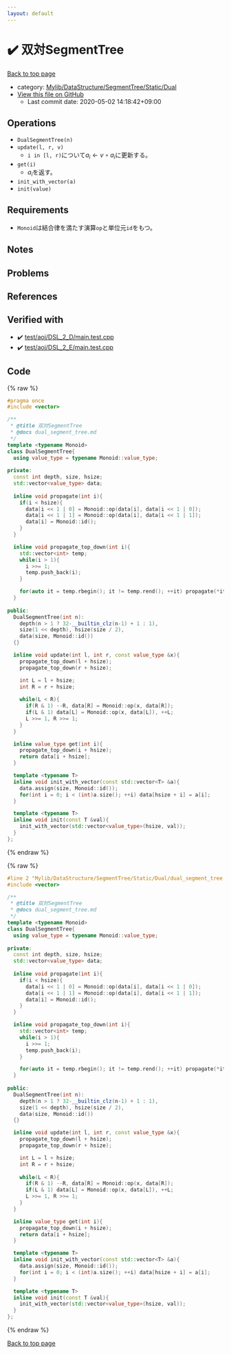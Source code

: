 ```yaml
---
layout: default
---
```


<!-- mathjax config similar to math.stackexchange -->
<script type="text/javascript" async
  src="https://cdnjs.cloudflare.com/ajax/libs/mathjax/2.7.5/MathJax.js?config=TeX-MML-AM_CHTML">
</script>
<script type="text/x-mathjax-config">
  MathJax.Hub.Config({
    TeX: { equationNumbers: { autoNumber: "AMS" }},
    tex2jax: {
      inlineMath: [ ['$','$'] ],
      processEscapes: true
    },
    "HTML-CSS": { matchFontHeight: false },
    displayAlign: "left",
    displayIndent: "2em"
  });
</script>

<script type="text/javascript" src="https://cdnjs.cloudflare.com/ajax/libs/jquery/3.4.1/jquery.min.js"></script>
<script src="https://cdn.jsdelivr.net/npm/jquery-balloon-js@1.1.2/jquery.balloon.min.js" integrity="sha256-ZEYs9VrgAeNuPvs15E39OsyOJaIkXEEt10fzxJ20+2I=" crossorigin="anonymous"></script>
<script type="text/javascript" src="../../../../../../assets/js/copy-button.js"></script>
<link rel="stylesheet" href="../../../../../../assets/css/copy-button.css" />


# :heavy_check_mark: 双対SegmentTree

<a href="../../../../../../index.html">Back to top page</a>

* category: <a href="../../../../../../index.html#ca42c2f4d81b13ae1e33bd4dfd939e89">Mylib/DataStructure/SegmentTree/Static/Dual</a>
* <a href="{{ site.github.repository_url }}/blob/master/Mylib/DataStructure/SegmentTree/Static/Dual/dual_segment_tree.cpp">View this file on GitHub</a>
    - Last commit date: 2020-05-02 14:18:42+09:00




## Operations

- `DualSegmentTree(n)`
- `update(l, r, v)`
	- `i in [l, r)`について$a_i \leftarrow v \circ a_i$に更新する。
- `get(i)`
	- $a_i$を返す。
- `init_with_vector(a)`
- `init(value)`

## Requirements

- `Monoid`は結合律を満たす演算`op`と単位元`id`をもつ。

## Notes

## Problems

## References
 


## Verified with

* :heavy_check_mark: <a href="../../../../../../verify/test/aoj/DSL_2_D/main.test.cpp.html">test/aoj/DSL_2_D/main.test.cpp</a>
* :heavy_check_mark: <a href="../../../../../../verify/test/aoj/DSL_2_E/main.test.cpp.html">test/aoj/DSL_2_E/main.test.cpp</a>


## Code

<a id="unbundled"></a>
{% raw %}
```cpp
#pragma once
#include <vector>

/**
 * @title 双対SegmentTree
 * @docs dual_segment_tree.md
 */
template <typename Monoid>
class DualSegmentTree{
  using value_type = typename Monoid::value_type;
  
private:
  const int depth, size, hsize;
  std::vector<value_type> data;
  
  inline void propagate(int i){
    if(i < hsize){
      data[i << 1 | 0] = Monoid::op(data[i], data[i << 1 | 0]);
      data[i << 1 | 1] = Monoid::op(data[i], data[i << 1 | 1]);
      data[i] = Monoid::id();
    }
  }

  inline void propagate_top_down(int i){
    std::vector<int> temp;
    while(i > 1){
      i >>= 1;
      temp.push_back(i);
    }

    for(auto it = temp.rbegin(); it != temp.rend(); ++it) propagate(*it);
  }
  
public:
  DualSegmentTree(int n):
    depth(n > 1 ? 32-__builtin_clz(n-1) + 1 : 1),
    size(1 << depth), hsize(size / 2),
    data(size, Monoid::id())
  {}

  inline void update(int l, int r, const value_type &x){
    propagate_top_down(l + hsize);
    propagate_top_down(r + hsize);

    int L = l + hsize;
    int R = r + hsize;
    
    while(L < R){
      if(R & 1) --R, data[R] = Monoid::op(x, data[R]);
      if(L & 1) data[L] = Monoid::op(x, data[L]), ++L;
      L >>= 1, R >>= 1;
    }
  }

  inline value_type get(int i){
    propagate_top_down(i + hsize);
    return data[i + hsize];
  }

  template <typename T>
  inline void init_with_vector(const std::vector<T> &a){
    data.assign(size, Monoid::id());
    for(int i = 0; i < (int)a.size(); ++i) data[hsize + i] = a[i];
  }

  template <typename T>
  inline void init(const T &val){
    init_with_vector(std::vector<value_type>(hsize, val));
  }
};

```
{% endraw %}

<a id="bundled"></a>
{% raw %}
```cpp
#line 2 "Mylib/DataStructure/SegmentTree/Static/Dual/dual_segment_tree.cpp"
#include <vector>

/**
 * @title 双対SegmentTree
 * @docs dual_segment_tree.md
 */
template <typename Monoid>
class DualSegmentTree{
  using value_type = typename Monoid::value_type;
  
private:
  const int depth, size, hsize;
  std::vector<value_type> data;
  
  inline void propagate(int i){
    if(i < hsize){
      data[i << 1 | 0] = Monoid::op(data[i], data[i << 1 | 0]);
      data[i << 1 | 1] = Monoid::op(data[i], data[i << 1 | 1]);
      data[i] = Monoid::id();
    }
  }

  inline void propagate_top_down(int i){
    std::vector<int> temp;
    while(i > 1){
      i >>= 1;
      temp.push_back(i);
    }

    for(auto it = temp.rbegin(); it != temp.rend(); ++it) propagate(*it);
  }
  
public:
  DualSegmentTree(int n):
    depth(n > 1 ? 32-__builtin_clz(n-1) + 1 : 1),
    size(1 << depth), hsize(size / 2),
    data(size, Monoid::id())
  {}

  inline void update(int l, int r, const value_type &x){
    propagate_top_down(l + hsize);
    propagate_top_down(r + hsize);

    int L = l + hsize;
    int R = r + hsize;
    
    while(L < R){
      if(R & 1) --R, data[R] = Monoid::op(x, data[R]);
      if(L & 1) data[L] = Monoid::op(x, data[L]), ++L;
      L >>= 1, R >>= 1;
    }
  }

  inline value_type get(int i){
    propagate_top_down(i + hsize);
    return data[i + hsize];
  }

  template <typename T>
  inline void init_with_vector(const std::vector<T> &a){
    data.assign(size, Monoid::id());
    for(int i = 0; i < (int)a.size(); ++i) data[hsize + i] = a[i];
  }

  template <typename T>
  inline void init(const T &val){
    init_with_vector(std::vector<value_type>(hsize, val));
  }
};

```
{% endraw %}

<a href="../../../../../../index.html">Back to top page</a>

